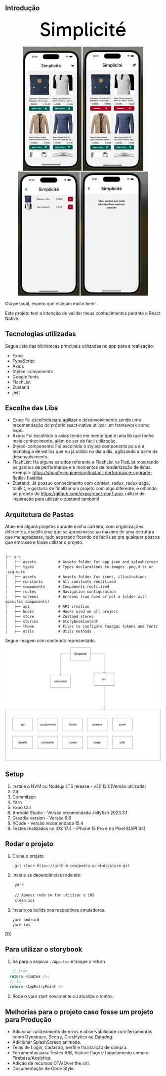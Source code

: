 ## Introdução

<p align="center">
<img src="https://github.com/pedro-candido/store/blob/master/src/assets/Logo-white.png?raw=true" />
</p>

<p align="center">
<img height="400" src="https://github.com/pedro-candido/store/blob/master/src/assets/print1.png?raw=true" />
<img height="400" src="https://github.com/pedro-candido/store/blob/master/src/assets/print2.png?raw=true" />
<img height="400" src="https://github.com/pedro-candido/store/blob/master/src/assets/print3.png?raw=true" />
<img height="400" src="https://github.com/pedro-candido/store/blob/master/src/assets/print4.png?raw=true" />
</p>
Olá pessoal, espero que estejam muito bem!

Este projeto tem a intenção de validar meus conhecimentos perante o React Native.

## Tecnologias utilizadas

Segue lista das bibliotecas principais utilizadas no app para a realização:

- Expo
- TypeScript
- Axios
- Styled-components
- Google fonts
- FlashList
- Zustand
- jest

## Escolha das Libs

- Expo: foi escolhida para agilizar o desenvolvimento sendo uma recomendação do próprio react-native utilizar um framework como expo.
- Axios: Foi escolhido o axios tendo em mente que é uma lib que tenho mais conhecimento, além de ser de fácil utilização.
- Styled-components: Foi escolhido o styled-components pois é a tecnologia de estilos que eu já utilizo no dia a dia, agilizando a parte de desenvolvimento.
- FlashList: Há alguns estudos referente a FlashList vs FlatList mostrando os ganhos de performance em momentos de renderização de listas. Exemplo: https://shopify.engineering/instant-performance-upgrade-flatlist-flashlist
- Zustand: Já possuo conhecimento com context, redux, redux saga, toolkit, e gostaria de finalizar um projeto com algo diferente, e olhando ao projeto do https://github.com/expo/react-conf-app, utilizei de inspiração para utilizar o zustand também!

## Arquitetura de Pastas

Atuei em alguns projetos durante minha carreira, com organizações diferentes, escolhi uma que se aproximasse ao máximo de uma estrutura que me agradasse, tudo separado ficando de fácil uso pra qualquer pessoa que entrasse e fosse utilizar o projeto.

```

├── src
│   ├── assets          # Assets folder for app icon and splashscreen
│   ├── types           # Types declarations to images .png.d.ts or .svg.d.ts
│   ├── assets          # Assets folder for icons, illustrations
│   ├── constants       # All constants reutilized
│   ├── components      # Components reutilized
│   ├── routes          # Navigation configuration
│   ├── screens         # Screens (can have or not a folder with specific components)
│   ├── api             # API creation
│   ├── hooks           # Hooks used on all project
│   ├── store           # Zustand stores
│   ├── stories         # StorybookContent
│   ├── theme           # Files to configure Tamagui tokens and fonts
│   ├── utils           # Utils methods
```

Segue imagem com conteúdo representado.

<img src="https://raw.githubusercontent.com/pedro-candido/store/b5c834e418cbfabd59480c9b569f4c28d27a0cd2/src/assets/organization.svg"/>


## Setup

1. Instale o NVM ou Node.js LTS release - v20.12.0(Versão utilizada)
2. Git
3. Commitzen
4. Yarn
5. Expo CLI
6. Android Studio - Versão recomendada Jellyfish 2023.3.1
7. Graddle version - Versão 8.6
8. XCode - versão recomendada 15.4
9. Testes realizados no iOS 17.4 - iPhone 15 Pro e no Pixel 8(API 34)

## Rodar o projeto

1. Clone o projeto
   ```bash
    git clone https://github.com/pedro-candido/store.git
   ```
2. Instale as dependências rodando:

   ```bash
    yarn

    // Apenas rode se for utilizar o iOS
    clean:ios
   ```

3. Instale os builds nos respectivos emuladores.
   ```
   yarn android
   yarn ios
   ```
DX
## Para utilizar o storybook

1. Vá para o arquivo `./App.tsx` e troque o return

```javascript
   // from
  return <Routes />;
  // to
  return <AppEntryPoint />
```

2. Rode o yarn start novamente ou atualize o metro.

## Melhorias para o projeto caso fosse um projeto para Produção

- Adicionar rastreamento de erros e observabilidade com ferramentas como Dynatrace, Sentry, Crashlytics ou Datadog.
- Adicionar SplashScreen animada.
- Telas de Login, Cadastro, perfil e finalização de compra.
- Ferramentas para Testes A/B, feature flags e tagueamento como o Firebase/Analytics.
- Adição de recursos OTA(Over the air).
- Documentação de Code Style.
